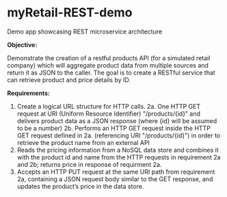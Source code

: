 # myRetail-REST-demo
Demo app showcasing REST microservice architecture

**Objective:**

Demonstrate the creation of a restful products API (for a simulated retail company) which will aggregate product data from multiple sources and return it as JSON to the caller. The goal is to create a RESTful service that can retrieve product and price details by ID. 

**Requirements:**
1. Create a logical URL structure for HTTP calls.
2a. One HTTP GET request at URI (Uniform Resource Identifier) "/products/{id}" and delivers product data as a JSON response (where {id} will be assumed to be a number)
2b. Performs an HTTP GET request inside the HTTP GET request defined in 2a. (referencing URI "/products/{id}") in order to retrieve the product name from an external API
3. Reads the pricing information from a NoSQL data store and combines it with the product id and name from the HTTP requests in requirement 2a and 2b; returns price in response of requirment 2a.
4. Accepts an HTTP PUT request at the same URI path from requirement 2a, containing a JSON request body similar to the GET response, and updates the product’s price in the data store.
